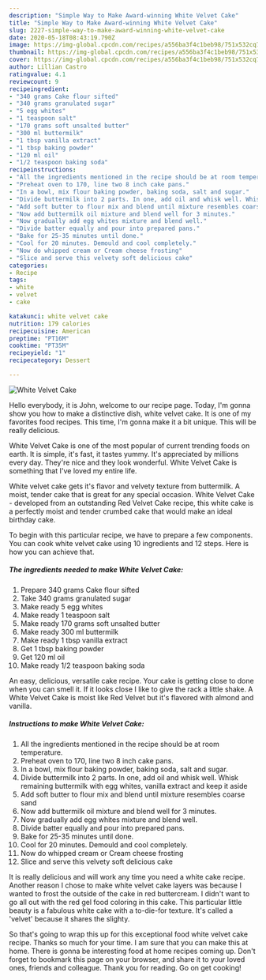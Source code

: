 ```yaml
---
description: "Simple Way to Make Award-winning White Velvet Cake"
title: "Simple Way to Make Award-winning White Velvet Cake"
slug: 2227-simple-way-to-make-award-winning-white-velvet-cake
date: 2020-05-18T08:43:19.790Z
image: https://img-global.cpcdn.com/recipes/a556ba3f4c1beb98/751x532cq70/white-velvet-cake-recipe-main-photo.jpg
thumbnail: https://img-global.cpcdn.com/recipes/a556ba3f4c1beb98/751x532cq70/white-velvet-cake-recipe-main-photo.jpg
cover: https://img-global.cpcdn.com/recipes/a556ba3f4c1beb98/751x532cq70/white-velvet-cake-recipe-main-photo.jpg
author: Lillian Castro
ratingvalue: 4.1
reviewcount: 9
recipeingredient:
- "340 grams Cake flour sifted"
- "340 grams granulated sugar"
- "5 egg whites"
- "1 teaspoon salt"
- "170 grams soft unsalted butter"
- "300 ml buttermilk"
- "1 tbsp vanilla extract"
- "1 tbsp baking powder"
- "120 ml oil"
- "1/2 teaspoon baking soda"
recipeinstructions:
- "All the ingredients mentioned in the recipe should be at room temperature."
- "Preheat oven to 170, line two 8 inch cake pans."
- "In a bowl, mix flour baking powder, baking soda, salt and sugar."
- "Divide buttermilk into 2 parts. In one, add oil and whisk well. Whisk remaining buttermilk with egg whites, vanilla extract and keep it aside"
- "Add soft butter to flour mix and blend until mixture resembles coarse sand"
- "Now add buttermilk oil mixture and blend well for 3 minutes."
- "Now gradually add egg whites mixture and blend well."
- "Divide batter equally and pour into prepared pans."
- "Bake for 25-35 minutes until done."
- "Cool for 20 minutes. Demould and cool completely."
- "Now do whipped cream or Cream cheese frosting"
- "Slice and serve this velvety soft delicious cake"
categories:
- Recipe
tags:
- white
- velvet
- cake

katakunci: white velvet cake 
nutrition: 179 calories
recipecuisine: American
preptime: "PT16M"
cooktime: "PT35M"
recipeyield: "1"
recipecategory: Dessert

---
```



![White Velvet Cake](https://img-global.cpcdn.com/recipes/a556ba3f4c1beb98/751x532cq70/white-velvet-cake-recipe-main-photo.jpg)

Hello everybody, it is John, welcome to our recipe page. Today, I'm gonna show you how to make a distinctive dish, white velvet cake. It is one of my favorites food recipes. This time, I'm gonna make it a bit unique. This will be really delicious.

White Velvet Cake is one of the most popular of current trending foods on earth. It is simple, it's fast, it tastes yummy. It's appreciated by millions every day. They're nice and they look wonderful. White Velvet Cake is something that I've loved my entire life.

White velvet cake gets it&#39;s flavor and velvety texture from buttermilk. A moist, tender cake that is great for any special occasion. White Velvet Cake - developed from an outstanding Red Velvet Cake recipe, this white cake is a perfectly moist and tender crumbed cake that would make an ideal birthday cake.


To begin with this particular recipe, we have to prepare a few components. You can cook white velvet cake using 10 ingredients and 12 steps. Here is how you can achieve that.

<!--inarticleads1-->

##### The ingredients needed to make White Velvet Cake:

1. Prepare 340 grams Cake flour sifted
1. Take 340 grams granulated sugar
1. Make ready 5 egg whites
1. Make ready 1 teaspoon salt
1. Make ready 170 grams soft unsalted butter
1. Make ready 300 ml buttermilk
1. Make ready 1 tbsp vanilla extract
1. Get 1 tbsp baking powder
1. Get 120 ml oil
1. Make ready 1/2 teaspoon baking soda


An easy, delicious, versatile cake recipe. Your cake is getting close to done when you can smell it. If it looks close I like to give the rack a little shake. A White Velvet Cake is moist like Red Velvet but it&#39;s flavored with almond and vanilla. 

<!--inarticleads2-->

##### Instructions to make White Velvet Cake:

1. All the ingredients mentioned in the recipe should be at room temperature.
1. Preheat oven to 170, line two 8 inch cake pans.
1. In a bowl, mix flour baking powder, baking soda, salt and sugar.
1. Divide buttermilk into 2 parts. In one, add oil and whisk well. Whisk remaining buttermilk with egg whites, vanilla extract and keep it aside
1. Add soft butter to flour mix and blend until mixture resembles coarse sand
1. Now add buttermilk oil mixture and blend well for 3 minutes.
1. Now gradually add egg whites mixture and blend well.
1. Divide batter equally and pour into prepared pans.
1. Bake for 25-35 minutes until done.
1. Cool for 20 minutes. Demould and cool completely.
1. Now do whipped cream or Cream cheese frosting
1. Slice and serve this velvety soft delicious cake


It is really delicious and will work any time you need a white cake recipe. Another reason I chose to make white velvet cake layers was because I wanted to frost the outside of the cake in red buttercream. I didn&#39;t want to go all out with the red gel food coloring in this cake. This particular little beauty is a fabulous white cake with a to-die-for texture. It&#39;s called a &#39;velvet&#39; because it shares the slighty. 

So that's going to wrap this up for this exceptional food white velvet cake recipe. Thanks so much for your time. I am sure that you can make this at home. There is gonna be interesting food at home recipes coming up. Don't forget to bookmark this page on your browser, and share it to your loved ones, friends and colleague. Thank you for reading. Go on get cooking!
